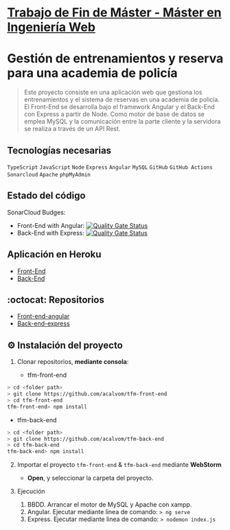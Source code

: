 # [Trabajo de Fin de Máster - Máster en Ingeniería Web](https://www.linkedin.com/in/andrea-calvo-moreno-63a71b115/)
# Gestión de entrenamientos y reserva para una academia de policía
> Este proyecto consiste en una aplicación web que gestiona los entrenamientos y el sistema de reservas en una 
>academia de policía. El Front-End se desarrolla bajo el framework Angular y el Back-End con Express a partir de Node. Como motor de base 
>de datos se emplea MySQL y la comunicación entre la parte cliente y la servidora se realiza a través de un API Rest.

## Tecnologías necesarias
`TypeScript` `JavaScript` `Node` `Express` `Angular` `MySQL` `GitHub` `GitHub Actions` `Sonarcloud` `Apache` `phpMyAdmin`

## Estado del código
SonarCloud Budges: 
- Front-End with Angular: [![Quality Gate Status](https://sonarcloud.io/api/project_badges/measure?project=acalvom_tfm-front-end&metric=alert_status)](https://sonarcloud.io/dashboard?id=acalvom_tfm-front-end)
- Back-End with Express: [![Quality Gate Status](https://sonarcloud.io/api/project_badges/measure?project=acalvom_tfm-back-end&metric=alert_status)](https://sonarcloud.io/dashboard?id=acalvom_tfm-back-end)

## Aplicación en Heroku
- [Front-End](https://tfm-front-end-acalvom.herokuapp.com/)
- [Back-End](https://tfm-back-end-acalvom.herokuapp.com/)


## :octocat: Repositorios
* [Front-end-angular](https://github.com/acalvom/tfm-front-end)
* [Back-end-express](https://github.com/acalvom/tfm-back-end)

## :gear: Instalación del proyecto
1. Clonar repositorios, **mediante consola**:

   * tfm-front-end
```sh
> cd <folder path>
> git clone https://github.com/acalvom/tfm-front-end
> cd tfm-front-end
tfm-front-end> npm install
```
   * tfm-back-end
```sh
> cd <folder path>
> git clone https://github.com/acalvom/tfm-back-end
> cd tfm-back-end
tfm-back-end> npm install
```

2. Importar el proyecto `tfm-front-end` & `tfm-back-end` mediante **WebStorm** 
   * **Open**, y seleccionar la carpeta del proyecto.

3. Ejecución
    1. BBDD. Arrancar el motor de MySQL y Apache con xampp.
    2. Angular. Ejecutar mediante linea de comando: `> ng serve`
    3. Express. Ejecutar mediante linea de comando: `> nodemon index.js`
